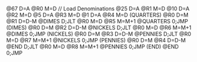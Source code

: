 @67
D=A
@R0
M=D
// Load
Denominations
@25
D=A
@R1
M=D
@10
D=A
@R2
M=D
@5
D=A
@R3
M=D
@1
D=A
@R4
M=D
(QUARTERS)
@R0
D=M
@R1
D=D-M
@DIMES
D;JLT
@R0
M=D
@R5
M=M+1
@QUARTERS
0;JMP
(DIMES)
@R0
D=M
@R2
D=D-M
@NICKELS
D;JLT
@R0
M=D
@R6
M=M+1
@DIMES
0;JMP
(NICKELS)
@R0
D=M
@R3
D=D-M
@PENNIES
D;JLT
@R0
M=D
@R7
M=M+1
@NICKELS
0;JMP
(PENNIES)
@R0
D=M
@R4
D=D-M
@END
D;JLT
@R0
M=D
@R8
M=M+1
@PENNIES
0;JMP
(END)
@END
0;JMP